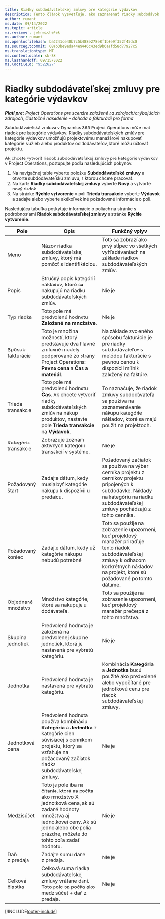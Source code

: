```yaml
---
title: Riadky subdodávateľskej zmluvy pre kategórie výdavkov
description: Tento článok vysvetľuje, ako zaznamenať riadky subdodávok pre náklady a použiť polia na zaznamenanie nákupu času od dodávateľov.
author: rumant
ms.date: 09/14/2022
ms.topic: article
ms.reviewer: johnmichalak
ms.author: rumant
ms.openlocfilehash: ba1241ce40b7c5b488e278e8f1b8e9f352f45dc8
ms.sourcegitcommit: 08eb3be9eda44e9446c43ed9b6aefd58d77927c5
ms.translationtype: MT
ms.contentlocale: sk-SK
ms.lasthandoff: 09/15/2022
ms.locfileid: "9522627"
---
```

#  <a name="subcontract-lines-for-expense-categories"></a>Riadky subdodávateľskej zmluvy pre kategórie výdavkov

_**Platí pre:** Project Operations pre scenáre založené na zdrojoch/chýbajúcich zdrojoch, čiastočné nasadenie – dohoda o fakturácii pro forma_

Subdodávateľská zmluva v Dynamics 365 Project Operations môže mať riadok pre kategórie výdavkov. Riadky subdodávateľských zmlúv pre kategórie výdavkov umožňujú projektovému manažérovi nakupovať kategórie služieb alebo produktov od dodávateľov, ktoré môžu účtovať projektu.

Ak chcete vytvoriť riadok subdodávateľskej zmluvy pre kategórie výdavkov v Project Operations, postupujte podľa nasledujúcich pokynov.

1. Na navigačnej table vyberte položku **Subdodávateľské zmluvy** a otvorte subdodávateľskú zmluvu, s ktorou chcete pracovať.
2. Na karte **Riadky subdodávateľskej zmluvy** vyberte **Nový** a vytvorte nový riadok.
3. Na stránke **Rýchle vytvorenie** v poli **Trieda transakcie** vyberte **Výdavok** a zadajte alebo vyberte akékoľvek iné požadované informácie o poli.

Nasledujúca tabuľka poskytuje informácie o poliach na stránke s podrobnosťami **Riadok subdodávateľskej zmluvy** a stránke **Rýchle vytvorenie**.

| **Pole** | **Opis** | **Funkčný vplyv** |
| --- | --- | --- |
| Meno | Názov riadka subdodávateľskej zmluvy, ktorý má pomôcť s identifikáciou. | Toto sa zobrazí ako prvý stĺpec vo všetkých vyhľadávaniach na základe riadkov subdodávateľských zmlúv. |
| Popis | Stručný popis kategórií nákladov, ktoré sa nakupujú na riadku subdodávateľských zmlúv. | Nie je |
|Typ riadka | Toto pole má predvolenú hodnotu **Založené na množstve**. |Nie je |
| Spôsob fakturácie | Toto je množina možností, ktorý predstavuje dva hlavné zmluvné modely podporované zo strany Project Operations: **Pevná cena** a **Čas a materiál**. | Na základe zvoleného spôsobu fakturácie je pre riadky subdodávateľov s metódou fakturácie s pevnou cenou k dispozícii míľnik založený na faktúre. |
| Trieda transakcie | Toto pole má predvolenú hodnotu **Čas**. Ak chcete vytvoriť riadky subdodávateľských zmlúv na nákup produktov, nastavte pole **Trieda transakcie** na **Výdavok**.  | To naznačuje, že riadok zmluvy subdodávateľa sa používa na zaznamenávanie nákupu kategórie nákladov, ktoré sa majú použiť na projektoch. |
| Kategória transakcie | Zobrazuje zoznam aktívnych kategórií transakcií v systéme. |Nie je |
| Požadovaný štart | Zadajte dátum, kedy musia byť kategórie nákupu k dispozícii u predajcu. | Požadovaný začiatok sa používa na výber cenníka projektu z cenníkov projektu pripojených k subdodávke. Náklady na kategóriu na riadku subdodávateľskej zmluvy pochádzajú z tohto cenníka. |
| Požadovaný koniec | Zadajte dátum, kedy už kategórie nákupu nebudú potrebné. | Toto sa použije na zobrazenie upozornení, keď projektový manažér priraďuje tento riadok subdodávateľskej zmluvy k odhadom konkrétnych nákladov na projekt, ktoré sú požadované po tomto dátume. |
| Objednané množstvo | Množstvo kategórie, ktoré sa nakupuje u dodávateľa. | Toto sa použije na zobrazenie upozornení, keď projektový manažér prečerpá z tohto množstva.|
| Skupina jednotiek | Predvolená hodnota je založená na predvolenej skupine jednotiek, ktorá je nastavená pre vybratú kategóriu. |Nie je |
| Jednotka | Predvolená hodnota je nastavená pre vybratú kategóriu.  | Kombinácia **Kategória** a **Jednotka** budú použité ako predvolené alebo vypočítané pre jednotkovú cenu pre riadok subdodávateľskej zmluvy.  |
| Jednotková cena | Predvolená hodnota používa kombináciu **Kategória** a **Jednotka** z kategórie cien súvisiacej s cenníkom projektu, ktorý sa vzťahuje na požadovaný začiatok riadka subdodávateľskej zmluvy. |Nie je |
| Medzisúčet | Toto je pole iba na čítanie, ktoré sa počíta ako množstvo X jednotková cena, ak sú zadané hodnoty množstva aj jednotkovej ceny. Ak sú jedno alebo obe polia prázdne, môžete do tohto poľa zadať hodnotu. |Nie je |
| Daň z predaja | Zadajte sumu dane z predaja. |Nie je |
| Celková čiastka | Celková suma riadka subdodávateľskej zmluvy vrátane daní. Toto pole sa počíta ako medzisúčet + daň z predaja. |Nie je |


[!INCLUDE[footer-include](../../includes/footer-banner.md)]
